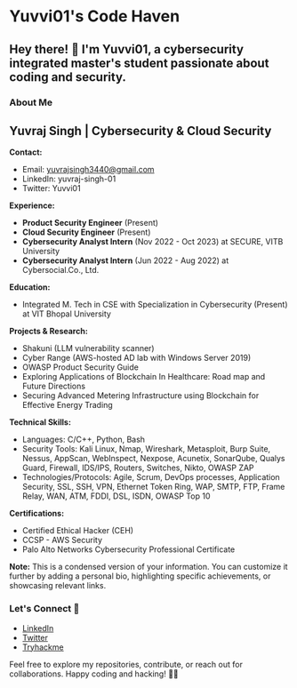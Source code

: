 # Yuvvi01's Code Haven

## Hey there! 👋 I'm Yuvvi01, a cybersecurity integrated master's student passionate about coding and security.

### About Me

## Yuvraj Singh | Cybersecurity & Cloud Security

**Contact:**

* Email: yuvrajsingh3440@gmail.com
* LinkedIn: yuvraj-singh-01 
* Twitter: Yuvvi01

**Experience:**

* **Product Security Engineer** (Present)
* **Cloud Security Engineer** (Present)
* **Cybersecurity Analyst Intern** (Nov 2022 - Oct 2023) at SECURE, VITB University
* **Cybersecurity Analyst Intern** (Jun 2022 - Aug 2022) at Cybersocial.Co., Ltd.

**Education:**

* Integrated M. Tech in CSE with Specialization in Cybersecurity (Present) at VIT Bhopal University

**Projects & Research:**

* Shakuni (LLM vulnerability scanner)
* Cyber Range (AWS-hosted AD lab with Windows Server 2019)
* OWASP Product Security Guide
* Exploring Applications of Blockchain In Healthcare: Road map and Future Directions
* Securing Advanced Metering Infrastructure using Blockchain for Effective Energy Trading

**Technical Skills:**

* Languages: C/C++, Python, Bash
* Security Tools: Kali Linux, Nmap, Wireshark, Metasploit, Burp Suite, Nessus, AppScan, WebInspect, Nexpose, Acunetix, SonarQube, Qualys Guard, Firewall, IDS/IPS, Routers, Switches, Nikto, OWASP ZAP
* Technologies/Protocols: Agile, Scrum, DevOps processes, Application Security, SSL, SSH, VPN, Ethernet Token Ring, WAP, SMTP, FTP, Frame Relay, WAN, ATM, FDDI, DSL, ISDN, OWASP Top 10

**Certifications:**

* Certified Ethical Hacker (CEH)
* CCSP - AWS Security
* Palo Alto Networks Cybersecurity Professional Certificate

**Note:** This is a condensed version of your information. You can customize it further by adding a personal bio, highlighting specific achievements, or showcasing relevant links.

### Let's Connect 🤝

- [LinkedIn](https://www.linkedin.com/in/yuvraj-singh-01/)
- [Twitter](https://twitter.com/MetaverseWeirdo)
- [Tryhackme](https://tryhackme.com/p/Yuvi01)

Feel free to explore my repositories, contribute, or reach out for collaborations. Happy coding and hacking! 🚀✨
